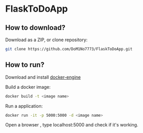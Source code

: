 # FlaskToDoApp

## How to download?

Download as a ZIP, or clone repository:

```bash
git clone https://github.com/DoM1No7773/FlaskToDoApp.git
```

## How to run?


Download and install [docker-engine](https://docs.docker.com/engine/install/) 


Build a docker image:

```bash
docker build -t <image name>
```

Run a application:

```bash
docker run -it -p 5000:5000 -d <image name>
```

Open a browser , type localhost:5000 and check if it's working.






